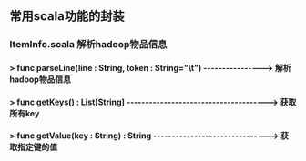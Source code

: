 ## 常用scala功能的封装
### ItemInfo.scala 解析hadoop物品信息
#### > func parseLine(line : String, token : String="\\t")      ----------------> 解析hadoop物品信息
#### > func getKeys() : List[String]      --------------------------------------> 获取所有key
#### > func getValue(key : String) : String      -------------------------------> 获取指定键的值
